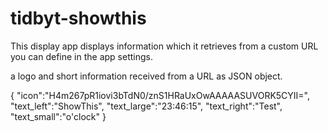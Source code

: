 # tidbyt-showthis
This display app displays information which it retrieves from a custom URL you can define in the app settings.


a logo and short information received from a URL as JSON object.


{
    "icon":"H4m267pR1iovi3bTdN0/znS1HRaUxOwAAAAASUVORK5CYII=",
    "text_left":"ShowThis",
    "text_large":"23:46:15",
    "text_right":"Test",
    "text_small":"o'clock"
}
